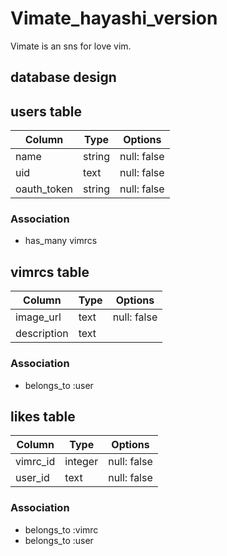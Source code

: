 # Vimate_hayashi_version

Vimate is an sns for love vim.

## database design

## users table

| Column      | Type   | Options     |
| ----------- | ------ | ----------- |
| name        | string | null: false |
| uid         | text   | null: false |
| oauth_token | string | null: false |

### Association

- has_many vimrcs

## vimrcs table

| Column      | Type | Options     |
| ----------- | ---- | ----------- |
| image_url   | text | null: false |
| description | text |             |

### Association

- belongs_to :user

## likes table

| Column   | Type    | Options     |
| -------- | ------- | ----------- |
| vimrc_id | integer | null: false |
| user_id  | text    | null: false |

### Association

- belongs_to :vimrc
- belongs_to :user

